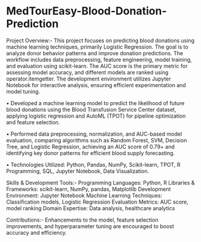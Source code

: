 # MedTourEasy-Blood-Donation-Prediction
Project Overview:-
This project focuses on predicting blood donations using machine learning techniques, primarily Logistic Regression. The goal is to analyze donor behavior patterns and improve donation predictions. The workflow includes data preprocessing, feature engineering, model training, and evaluation using scikit-learn. The AUC score is the primary metric for assessing model accuracy, and different models are ranked using operator.itemgetter. The development environment utilizes Jupyter Notebook for interactive analysis, ensuring efficient experimentation and model tuning.

• Developed a machine learning model to predict the likelihood of future blood donations using the Blood Transfusion
Service Center dataset, applying logistic regression and AutoML (TPOT) for pipeline optimization and feature selection.

• Performed data preprocessing, normalization, and AUC-based model evaluation, comparing algorithms such as Random
Forest, SVM, Decision Tree, and Logistic Regression, achieving an AUC score of 0.79+ and identifying key donor
patterns for efficient blood supply forecasting. 

• Technologies Utilized: Python, Pandas, NumPy, Scikit-learn, TPOT, R Programming, SQL, Jupyter
Notebook, Data Visualization.

Skills & Development Tools:-
Programming Languages: Python, R
Libraries & Frameworks: scikit-learn, NumPy, pandas, Matplotlib
Development Environment: Jupyter Notebook
Machine Learning Techniques: Classification models, Logistic Regression
Evaluation Metrics: AUC score, model ranking
Domain Expertise: Data analysis, healthcare analytics


Contributions:-
Enhancements to the model, feature selection improvements, and hyperparameter tuning are encouraged to boost accuracy and efficiency.







